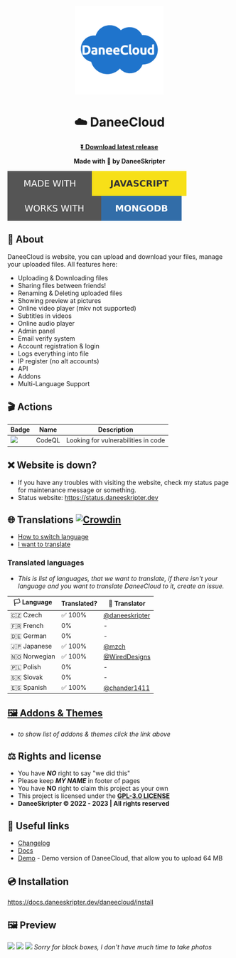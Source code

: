 <p align="center">
<img width="200" height="200" src="/img/daneecloudlogo.png"></img>
</p>

# <h1 align="center">☁️ DaneeCloud</h1>
<b><p align="center">[⏬ Download latest release](https://github.com/daneeskripter/daneecloud/releases)</p></b>
<b><p align="center">Made with 💖 by DaneeSkripter</p></b>

<img align="center" src="/img/js.svg"></img>
<img align="center" src="/img/mongodb.svg"></img>

## 📃 About
DaneeCloud is website, you can upload and download your files, manage your uploaded files. All features here:
- Uploading & Downloading files
- Sharing files between friends!
- Renaming & Deleting uploaded files
- Showing preview at pictures
- Online video player (mkv not supported)
- Subtitles in videos
- Online audio player
- Admin panel
- Email verify system
- Account registration & login
- Logs everything into file
- IP register (no alt accounts)
- API
- Addons
- Multi-Language Support

## 🎬 Actions
| Badge | Name | Description |
| ----- | ---- | ----------- |
| ![](https://img.shields.io/github/actions/workflow/status/DaneeSkripter/DaneeCloud/codeql.yml?label=CodeQL&logo=github) | CodeQL | Looking for vulnerabilities in code |

## ❌ Website is down?
- If you have any troubles with visiting the website, check my status page for maintenance message or something.
- Status website: https://status.daneeskripter.dev

## 🌐 Translations [![Crowdin](https://badges.crowdin.net/daneecloud/localized.svg)](https://crowdin.com/project/daneecloud)
- [How to switch language](https://docs.daneeskripter.dev/daneecloud/change-language)
- [I want to translate](https://crowdin.com/project/daneecloud)
### Translated languages
- *This is list of languages, that we want to translate, if there isn't your language and you want to translate DaneeCloud to it, create an issue.*
  
| 🏳️ Language | Translated? | 🙋 Translator |
| ------------ | ---------- | -------------- |
| 🇨🇿 Czech     | ✅ 100%     | [@daneeskripter](https://github.com/daneeskripter) |
| 🇫🇷 French      | 0%          | - |
| 🇩🇪 German      | 0%          | - |
| 🇯🇵 Japanese  | ✅ 100%     | [@mzch](https://github.com/mzch) |
| 🇳🇴 Norwegian   | ✅ 100%     | [@WiredDesigns](https://www.github.com/WiredDesigns) |
| 🇵🇱 Polish      | 0%          | - |
| 🇸🇰 Slovak      | 0%          | - |
| 🇪🇸 Spanish   | ✅ 100%     | [@chander1411](https://github.com/chander1411) |

## [🖼️ Addons & Themes](./addons.md)
- *to show list of addons & themes click the link above*

## ⚖️ Rights and license
- You have ***NO*** right to say "we did this"
- Please keep ***MY NAME*** in footer of pages
- You have **NO** right to claim this project as your own
- This project is licensed under the **[GPL-3.0 LICENSE](./LICENSE)**
- **DaneeSkripter ©️ 2022 - 2023 | All rights reserved**

## 🔗 Useful links
- [Changelog](https://github.com/DaneeSkripter/DaneeCloud/blob/main/CHANGELOG.MD)
- [Docs](https://docs.daneeskripter.dev/daneecloud/) 
- [Demo](https://cloud.daneeskripter.dev) - Demo version of DaneeCloud, that allow you to upload 64 MB

## 💿 Installation
https://docs.daneeskripter.dev/daneecloud/install


## 🖼️ Preview
![](https://cloud.daneeskripter.dev/sf/daneeskripter/daneecloudhome.png)
![](https://cloud.daneeskripter.dev/sf/daneeskripter/daneecloudfiles.png)
![](https://cloud.daneeskripter.dev/sf/daneeskripter/daneecloudadmin.png)
*Sorry for black boxes, I don't have much time to take photos*


